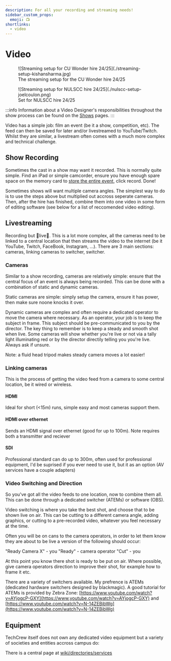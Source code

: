 ```yaml
---
description: For all your recording and streaming needs!
sidebar_custom_props:
  emoji: 📺
shortlinks:
  - video
---
```

# Video

<figure>
![Streaming setup for CU Wonder hire 24/25](./streaming-setup-kishansharma.jpg)
<figcaption>The streaming setup for the CU Wonder hire 24/25</figcaption>
</figure>

<figure>
![Streaming setup for NULSCC hire 24/25](./nulscc-setup-joelcoulon.png)
<figcaption>Set for NULSCC hire 24/25</figcaption>
</figure>

:::info
Information about a Video Designer's responsibilities throughout the show process can be found on the
[Shows](/wiki/warwick-drama/shows) pages.
:::

Video has a simple job: film an event (be it a show, competition, etc). The feed can then be saved for later and/or livestreamed to YouTube/Twitch. Whilst they are similar, a livestream often comes with a much more complex and technical challenge.

## Show Recording

Sometimes the cast in a show may want it recorded. This is normally quite simple. Find an iPad or simple camcorder, ensure you have enough spare space on the memory card to [store the entire event](https://www.omnicalculator.com/other/video-size), click record. Done!  

Sometimes shows will want multiple camera angles. The simplest way to do is to use the steps above but multiplied out accross seperate cameras. Then, after the hire has finished, combine them into one video in some form of editing software (see below for a list of reccomended video editing).

## Livestreaming

Recording but 🌟live🌟. This is a lot more complex, all the cameras need to be linked to a central location that then streams the video to the internet (be it YouTube, Twitch, FaceBook, Instagram, ...). There are 3 main sections: cameras, linking cameras to switcher, switcher.

### Cameras

Similar to a show recording, cameras are relatively simple: ensure that the central focus of an event is always being recorded. This can be done with a combination of static and dynamic cameras.

Static cameras are simple: simply setup the camera, ensure it has power, then make sure noone knocks it over.  

Dynamic cameras are complex and often require a dedicated operator to move the camera where necessary. As an operator, your job is to keep the subject in frame. This subject should be pre-communicated to you by the director. The key thing to remember is to keep a steady and smooth shot when live. Some cameras will show whether you're live or not via a tally light illuminating red or by the director directily telling you you're live. Always ask if unsure.

Note: a fluid head tripod makes steady camera moves a lot easier!

### Linking cameras

This is the process of getting the video feed from a camera to some central location, be it wired or wireless.

#### HDMI 

Ideal for short (<15m) runs, simple easy and most cameras support them.

#### HDMI over ethernet

Sends an HDMI signal over ethernet (good for up to 100m). Note requires both a transmitter and reciever

#### SDI

Professional standard can do up to 300m, often used for professional equipment, I'd be suprised if you ever need to use it, but it as an option (AV services have a couple adapters)


### Video Switching and Direction

So you've got all the video feeds to one location, now to combine them all. This can be done through a dedicated switcher (ATEMs) or software (OBS).

Video switching is where you take the best shot, and choose that to be shown live on air. This can be cutting to a different camera angle, adding graphics, or cutting to a pre-recorded video, whatever you feel necessary at the time.

Often you will be on cans to the camera operators, in order to let them know they are about to be live a version of the following should occur:

"Ready Camera X" - you
"Ready" - camera operator
"Cut" - you

At this point you know there shot is ready to be put on air. Where possible, give camera operators direction to improve their shot, for example how to frame it etc.

There are a variety of switchers available. My prefrence is ATEMs (dedicated hardware switchers designed by blackmagic). A good tutorial for ATEMs is provided by Zebra Zone: [https://www.youtube.com/watch?v=AYjogcP-GXY](https://www.youtube.com/watch?v=AYjogcP-GXY) and [https://www.youtube.com/watch?v=N-14ZEBibWg](https://www.youtube.com/watch?v=N-14ZEBibWg)

## Equipment

TechCrew itself does not own any dedicated video equipment but a variety of societies and entities accross campus do:

There is a central page at [wiki/directories/services](wiki/directories/services)